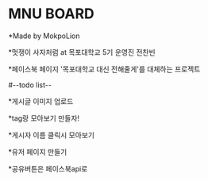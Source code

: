 # MNU BOARD

*Made by MokpoLion

*멋쟁이 사자처럼 at 목포대학교 5기 운영진 전찬빈

*페이스북 페이지 '목포대학교 대신 전해줄게'를 대체하는 프로젝트


#--todo list--

*게시글 이미지 업로드

*tag랑 모아보기 만들자!

*게시자 이름 클릭시 모아보기

*유저 페이지 만들기

*공유버튼은 페이스북api로